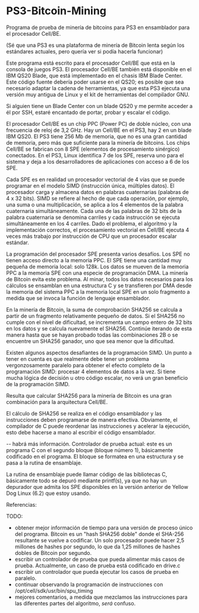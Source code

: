# PS3-Bitcoin-Mining
Programa de prueba de minería de bitcoins para PS3 en ensamblador para el procesador Cell/BE.

(Sé que una PS3 es una plataforma de minería de Bitcoin lenta según los estándares actuales, pero quería ver si podía hacerla funcionar)

Este programa está escrito para el procesador Cell/BE que está en la consola de juegos PS3. El procesador Cell/BE también está disponible en el IBM QS20 Blade, que está implementado en el chasis IBM Blade Center. Este código fuente debería poder usarse en el QS20; es posible que sea necesario adaptar la cadena de herramientas, ya que esta PS3 ejecuta una versión muy antigua de Linux y el kit de herramientas del compilador GNU.

Si alguien tiene un Blade Center con un blade QS20 y me permite acceder a él por SSH, estaré encantado de portar, probar y escalar el código.

El procesador Cell/BE es un chip PPC (Power PC) de doble núcleo, con una frecuencia de reloj de 3,2 GHz. Hay un Cell/BE en el PS3, hay 2 en un blade IBM QS20. El PS3 tiene 256 Mb de memoria, que no es una gran cantidad de memoria, pero más que suficiente para la minería de bitcoins. Los chips Cell/BE se fabrican con 8 SPE (elementos de procesamiento sinérgico) conectados. En el PS3, Linux identifica 7 de los SPE, reserva uno para el sistema y deja a los desarrolladores de aplicaciones con acceso a 6 de los SPE.

Cada SPE es en realidad un procesador vectorial de 4 vías que se puede programar en el modelo SIMD (instrucción única, múltiples datos). El procesador carga y almacena datos en palabras cuaternarias (palabras de 4 x 32 bits). SIMD se refiere al hecho de que cada operación, por ejemplo, una suma o una multiplicación, se aplica a los 4 elementos de la palabra cuaternaria simultáneamente. Cada una de las palabras de 32 bits de la palabra cuaternaria se denomina carriles y cada instrucción se ejecuta simultáneamente en los 4 carriles. Dado el problema, el algoritmo y la implementación correctos, el procesamiento vectorial en Cell/BE ejecuta 4 veces más trabajo por instrucción de CPU que un procesador escalar estándar.

La programación del procesador SPE presenta varios desafíos. Los SPE no tienen acceso directo a la memoria PPC. El SPE tiene una cantidad muy pequeña de memoria local: solo 128k. Los datos se mueven de la memoria PPC a la memoria SPE con una especie de programación DMA. La minería de Bitcoin evita este problema. Al minar, todos los datos necesarios para los cálculos se ensamblan en una estructura C y se transfieren por DMA desde la memoria del sistema PPC a la memoria local SPE en un solo fragmento a medida que se invoca la función de lenguaje ensamblador.

En la minería de Bitcoin, la suma de comprobación SHA256 se calcula a partir de un fragmento relativamente pequeño de datos. Si el SHA256 no cumple con el nivel de dificultad, se incrementa un campo entero de 32 bits en los datos y se calcula nuevamente el SHA256. Continúe iterando de esta manera hasta que se hayan probado todas las combinaciones 2B o se encuentre un SHA256 ganador, uno que sea menor que la dificultad.

Existen algunos aspectos desafiantes de la programación SIMD. Un punto a tener en cuenta es que realmente debe tener un problema vergonzosamente paralelo para obtener el efecto completo de la programación SIMD: procesar 4 elementos de datos a la vez. Si tiene mucha lógica de decisión u otro código escalar, no verá un gran beneficio de la programación SIMD.

Resulta que calcular SHA256 para la minería de Bitcoin es una gran combinación para la arquitectura Cell/BE.

El cálculo de SHA256 se realiza en el código ensamblador y las instrucciones deben programarse de manera efectiva. Obviamente, el compilador de C puede reordenar las instrucciones y acelerar la ejecución, esto debe hacerse a mano al escribir el código ensamblador.

-- habrá más información.
Controlador de prueba actual:
este es un programa C con el segundo bloque (bloque número 1), básicamente codificado en el programa. El bloque se formatea en una estructura y se pasa a la rutina de ensamblaje.

La rutina de ensamblaje puede llamar código de las bibliotecas C, básicamente todo se depuró mediante printf(s), ya que no hay un depurador que admita los SPE disponibles en la versión anterior de Yellow Dog Linux (6.2) que estoy usando.

Referencias:

TODO:
* obtener mejor información de tiempo para una versión de proceso único del programa. Bitcoin es un "hash SHA256 doble" donde el SHA-256 resultante se vuelve a codificar. Un solo procesador puede hacer 2,5 millones de hashes por segundo, lo que da 1,25 millones de hashes dobles de Bitcoin por segundo.
* escribir un controlador de prueba que pueda alimentar más casos de prueba. Actualmente, un caso de prueba está codificado en drive.c
* escribir un controlador que pueda ejecutar los casos de prueba en paralelo.
* continuar observando la programación de instrucciones con /opt/cell/sdk/usr/bin/spu_timing
* mejores comentarios, a medida que mezclamos las instrucciones para las diferentes partes del algoritmo, _será_ confuso.